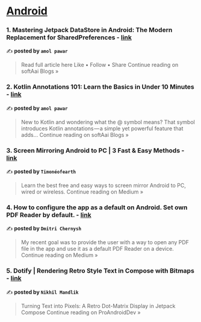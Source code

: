
<h1><a href=https://medium.com/tag/android/recommended target="_blank" rel="noopener noreferrer">Android</a></h1>
<h3>1. Mastering Jetpack DataStore in Android: The Modern Replacement for SharedPreferences - <a href="https://medium.com/softaai-blogs/mastering-jetpack-datastore-in-android-the-modern-replacement-for-sharedpreferences-7a21e1ebced2?source=rss------android-5" target="_blank" rel="noopener noreferrer">link</a></h3>

✍️ **posted by `amol pawar`**

<blockquote>Read full article here
Like • Follow • Share
Continue reading on softAai Blogs »</blockquote>

<h3>2. Kotlin Annotations 101: Learn the Basics in Under 10 Minutes - <a href="https://medium.com/softaai-blogs/kotlin-annotations-101-learn-the-basics-in-under-10-minutes-a8df074d938c?source=rss------android-5" target="_blank" rel="noopener noreferrer">link</a></h3>

✍️ **posted by `amol pawar`**

<blockquote>New to Kotlin and wondering what the @ symbol means? That symbol introduces Kotlin annotations — a simple yet powerful feature that adds…
Continue reading on softAai Blogs »</blockquote>

<h3>3. Screen Mirroring Android to PC | 3 Fast & Easy Methods - <a href="https://timoneofearth.medium.com/screen-mirroring-android-to-pc-3-fast-easy-methods-a45f5a4e02d5?source=rss------android-5" target="_blank" rel="noopener noreferrer">link</a></h3>

✍️ **posted by `Timonéofearth`**

<blockquote>Learn the best free and easy ways to screen mirror Android to PC, wired or wireless.
Continue reading on Medium »</blockquote>

<h3>4. How to configure the app as a default on Android. Set own PDF Reader by default. - <a href="https://medium.com/@mobiledevpro/how-to-configure-the-app-as-a-default-on-android-set-own-pdf-reader-by-default-f10c9c51cb86?source=rss------android-5" target="_blank" rel="noopener noreferrer">link</a></h3>

✍️ **posted by `Dmitri Chernysh`**

<blockquote>My recent goal was to provide the user with a way to open any PDF file in the app and use it as a default PDF Reader on a device.
Continue reading on Medium »</blockquote>

<h3>5. Dotify | Rendering Retro Style Text in Compose with Bitmaps - <a href="https://proandroiddev.com/dotify-rendering-retro-style-text-in-compose-with-bitmaps-3035bffacebe?source=rss------android-5" target="_blank" rel="noopener noreferrer">link</a></h3>

✍️ **posted by `Nikhil Mandlik`**

<blockquote>Turning Text into Pixels: A Retro Dot-Matrix Display in Jetpack Compose
Continue reading on ProAndroidDev »</blockquote>

